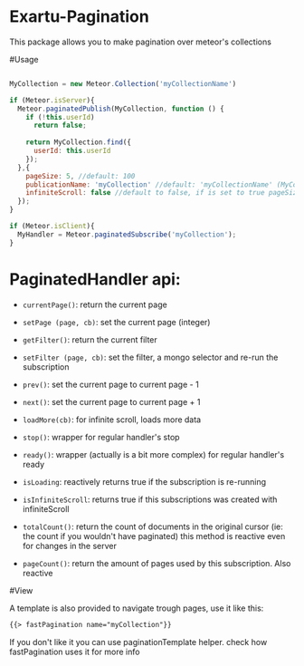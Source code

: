 Exartu-Pagination
=================

This package allows you to make pagination over meteor's collections

#Usage


```js

MyCollection = new Meteor.Collection('myCollectionName')

if (Meteor.isServer){
  Meteor.paginatedPublish(MyCollection, function () {
    if (!this.userId)
      return false;
  
    return MyCollection.find({
      userId: this.userId
    });
  },{
    pageSize: 5, //default: 100
    publicationName: 'myCollection' //default: 'myCollectionName' (MyCollection._name),
    infiniteScroll: false //default to false, if is set to true pageSize will mean the docs that will load when the scroll hits the bottom
  });
}

if (Meteor.isClient){
  MyHandler = Meteor.paginatedSubscribe('myCollection');
}


```
# PaginatedHandler api:


* `currentPage()`: return the current page
* `setPage (page, cb)`: set the current page (integer)

* `getFilter()`: return the current filter
* `setFilter (page, cb)`: set the filter, a mongo selector and re-run the subscription

* `prev()`: set the current page to current page - 1
* `next()`: set the current page to current page + 1
* `loadMore(cb)`: for infinite scroll, loads more data

* `stop()`: wrapper for regular handler's stop
* `ready()`: wrapper (actually is a bit more complex) for regular handler's ready

* `isLoading`: reactively returns true if the subscription is re-running
* `isInfiniteScroll`: returns true if this subscriptions was created with infiniteScroll

* `totalCount()`: return the count of documents in the original cursor (ie: the count if you wouldn't have paginated)
                this method is reactive even for changes in the server
* `pageCount()`: return the amount of pages used by this subscription. Also reactive


#View

A template is also provided to navigate trough pages, use it like this:

```html
{{> fastPagination name="myCollection"}}
```

If you don't like it you can use paginationTemplate helper. check how fastPagination uses it for more info

